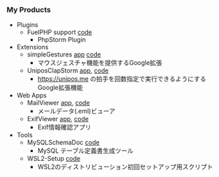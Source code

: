 <!--
**RyutaKojima/RyutaKojima** is a ✨ _special_ ✨ repository because its `README.md` (this file) appears on your GitHub profile.

Here are some ideas to get you started:

- 🔭 I’m currently working on ...
- 🌱 I’m currently learning ...
- 👯 I’m looking to collaborate on ...
- 🤔 I’m looking for help with ...
- 💬 Ask me about ...
- 📫 How to reach me: ...
- 😄 Pronouns: ...
- ⚡ Fun fact: ...
-->

### My Products

- Plugins
  - FuelPHP support [code](https://github.com/RyutaKojima/idea-php-fuelphp-plugin)
    - PhpStorm Plugin
- Extensions
  - simpleGestures [app](https://chrome.google.com/webstore/detail/simplegestures/flfminafiamnggnldfpilnfnmbgmiegn) [code](https://github.com/RyutaKojima/simpleGestures)
    - マウスジェスチャ機能を提供するGoogle拡張
  - UniposClapStorm [app](https://chrome.google.com/webstore/detail/uniposclapstorm/hklodcpoeofneckldcoholfhffmgdogb), [code](https://github.com/RyutaKojima/unipos-clap-storm-chrome-extension)
    - https://unipos.me の拍手を回数指定で実行できるようにするGoogle拡張機能
- Web Apps
  - MailViewer [app](https://mail-viewer-app.vercel.app/), [code](https://github.com/RyutaKojima/mail-viewer-app)
    - メールデータ(.eml)ビューア
  - ExifViewer [app](https://ryutakojima.github.io/ExifViewer/), [code](https://github.com/RyutaKojima/ExifViewer)
    - Exif情報確認アプリ
- Tools
  - MySQLSchemaDoc [code](https://github.com/RyutaKojima/MySQLSchemaDoc)
    - MySQL テーブル定義書生成ツール
  - WSL2-Setup [code](https://github.com/RyutaKojima/WSL2-Setup)
    - WSL2のディストリビューション初回セットアップ用スクリプト
